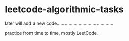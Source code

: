 # leetcode-algorithmic-tasks

later will add a new code............................................

practice from time to time,
mostly LeetCode.


